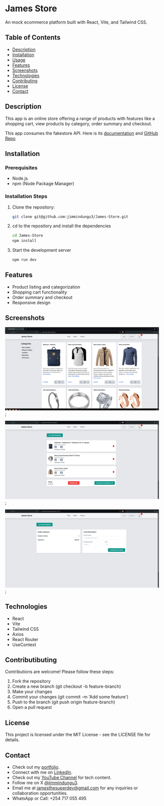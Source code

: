 # James Store

An mock ecommerce platform built with React, Vite, and Tailwind CSS.

## Table of Contents

- [Description](#description)
- [Installation](#installation)
- [Usage](#usage)
- [Features](#features)
- [Screenshots](#screenshots)
- [Technologies](#technologies)
- [Contributing](#contributing)
- [License](#license)
- [Contact](#contact)

## Description

This app is an online store offering a range of products with features like a shopping cart, view products by category, order summary and checkout.

This app consumes the fakestore API. Here is its [documentation](https://fakestoreapi.com/docs) and [GitHub Repo](https://github.com/keikaavousi/fake-store-api)

## Installation

### Prerequisites

- Node.js
- npm (Node Package Manager)

### Installation Steps

1. Clone the repository:

   ```bash
   git clone git@github.com:jimmindungu3/James-Store.git
   ```

2. cd to the repository and install the dependencies

   ```bash
   cd James-Store
   npm install
   ```

3. Start the development server
   ```bash
   npm run dev
   ```

## Features

- Product listing and categorization
- Shopping cart functionality
- Order summary and checkout
- Responsive design

## Screenshots

<img src="./public/product-listing.png" alt="Product listing page" width="600">;

<img src="./public/cart.png" alt="Cart page" width="600">;

<img src="./public/checkout.png" alt="Checkout page" width="600">;

## Technologies

- React
- Vite
- Tailwind CSS
- Axios
- React Router
- UseContext

## Contributibuting

Contributions are welcome! Please follow these steps:

1. Fork the repository
2. Create a new branch (git checkout -b feature-branch)
3. Make your changes
4. Commit your changes (git commit -m 'Add some feature')
5. Push to the branch (git push origin feature-branch)
6. Open a pull request

## License

This project is licensed under the MIT License - see the LICENSE file for details.

## Contact

- Check out my [portfolio](https://jimmindungu3.github.io/portfolio/).
- Connect with me on [LinkedIn](https://www.linkedin.com/in/jamesndunguthedev/).
- Check out my [YouTube Channel](https://youtube.com/@DevsToday) for tech content.
- Follow me on X [@jimmindungu3](https://twitter.com/jimmindungu3).
- Email me at jamesthesuperdev@gmail.com for any inquiries or collaboration opportunities.
- WhatsApp or Call: +254 717 055 495
